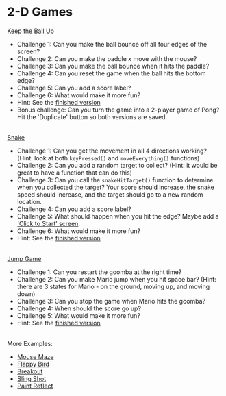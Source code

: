 # 2-D Games

[Keep the Ball Up](https://trinket.io/library/trinkets/25f46d8c06)
- Challenge 1: Can you make the ball bounce off all four edges of the screen?
- Challenge 2: Can you make the paddle x move with the mouse?
- Challenge 3: Can you make the ball bounce when it hits the paddle?
- Challenge 4: Can you reset the game when the ball hits the bottom edge?
- Challenge 5: Can you add a score label?
- Challenge 6: What would make it more fun?
- Hint: See the [finished version](https://trinket.io/library/trinkets/c1e47938a0)
- Bonus challenge: Can you turn the game into a 2-player game of Pong? Hit the 'Duplicate' button so both versions are saved.
<br><br>

[Snake](https://trinket.io/library/trinkets/55bff16f67)
- Challenge 1: Can you get the movement in all 4 directions working? (Hint: look at both `keyPressed()` and `moveEverything()` functions)
- Challenge 2: Can you add a random target to collect? (Hint: it would be great to have a function that can do this)
- Challenge 3: Can you call the `snakeHitTarget()` function to determine when you collected the target? Your score should increase, the snake speed should increase, and the target should go to a new random location.
- Challenge 4: Can you add a score label?
- Challenge 5: What should happen when you hit the edge? Maybe add a ['Click to Start' screen](https://trinket.io/library/trinkets/c493716bfb).
- Challenge 6: What would make it more fun?
- Hint: See the [finished version](https://trinket.io/library/trinkets/585b9609a0)
<br><br>

[Jump Game](https://trinket.io/library/trinkets/9ff495bca1)
- Challenge 1: Can you restart the goomba at the right time?
- Challenge 2: Can you make Mario jump when you hit space bar? (Hint: there are 3 states for Mario - on the ground, moving up, and moving down)
- Challenge 3: Can you stop the game when Mario hits the goomba?
- Challenge 4: When should the score go up?
- Challenge 5: What would make it more fun?
- Hint: See the [finished version](https://trinket.io/library/trinkets/d502a87209)
<br><br>

More Examples: 
- [Mouse Maze](https://trinket.io/python/01ad6f3b2a)
- [Flappy Bird](https://trinket.io/python/abc1389776)
- [Breakout](https://trinket.io/python/f3532e2f34)
- [Sling Shot](https://trinket.io/python/332349ead6)
- [Paint Reflect](https://trinket.io/python/9252c5936a)
